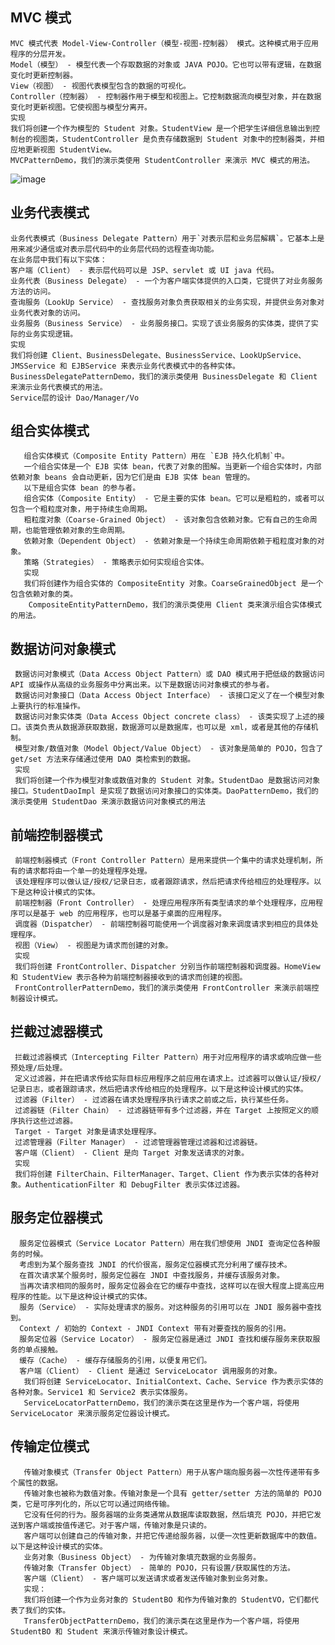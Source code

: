 ## MVC 模式
    MVC 模式代表 Model-View-Controller（模型-视图-控制器） 模式。这种模式用于应用程序的分层开发。
    Model（模型） - 模型代表一个存取数据的对象或 JAVA POJO。它也可以带有逻辑，在数据变化时更新控制器。
    View（视图） - 视图代表模型包含的数据的可视化。
    Controller（控制器） - 控制器作用于模型和视图上。它控制数据流向模型对象，并在数据变化时更新视图。它使视图与模型分离开。
    实现
    我们将创建一个作为模型的 Student 对象。StudentView 是一个把学生详细信息输出到控制台的视图类，StudentController 是负责存储数据到 Student 对象中的控制器类，并相应地更新视图 StudentView。
    MVCPatternDemo，我们的演示类使用 StudentController 来演示 MVC 模式的用法。

  ![image](http://www.runoob.com/wp-content/uploads/2014/08/mvc_pattern_uml_diagram.jpg)


## 业务代表模式
    业务代表模式（Business Delegate Pattern）用于`对表示层和业务层解耦`。它基本上是用来减少通信或对表示层代码中的业务层代码的远程查询功能。
    在业务层中我们有以下实体：
    客户端（Client） - 表示层代码可以是 JSP、servlet 或 UI java 代码。
    业务代表（Business Delegate） - 一个为客户端实体提供的入口类，它提供了对业务服务方法的访问。
    查询服务（LookUp Service） - 查找服务对象负责获取相关的业务实现，并提供业务对象对业务代表对象的访问。
    业务服务（Business Service） - 业务服务接口。实现了该业务服务的实体类，提供了实际的业务实现逻辑。
    实现
    我们将创建 Client、BusinessDelegate、BusinessService、LookUpService、JMSService 和 EJBService 来表示业务代表模式中的各种实体。
    BusinessDelegatePatternDemo，我们的演示类使用 BusinessDelegate 和 Client 来演示业务代表模式的用法。
    Service层的设计 Dao/Manager/Vo

##  组合实体模式
       组合实体模式（Composite Entity Pattern）用在 `EJB 持久化机制`中。
       一个组合实体是一个 EJB 实体 bean，代表了对象的图解。当更新一个组合实体时，内部依赖对象 beans 会自动更新，因为它们是由 EJB 实体 bean 管理的。
       以下是组合实体 bean 的参与者。
       组合实体（Composite Entity） - 它是主要的实体 bean。它可以是粗粒的，或者可以包含一个粗粒度对象，用于持续生命周期。
       粗粒度对象（Coarse-Grained Object） - 该对象包含依赖对象。它有自己的生命周期，也能管理依赖对象的生命周期。
       依赖对象（Dependent Object） - 依赖对象是一个持续生命周期依赖于粗粒度对象的对象。
       策略（Strategies） - 策略表示如何实现组合实体。
       实现
       我们将创建作为组合实体的 CompositeEntity 对象。CoarseGrainedObject 是一个包含依赖对象的类。
        CompositeEntityPatternDemo，我们的演示类使用 Client 类来演示组合实体模式的用法。

## 数据访问对象模式
     数据访问对象模式（Data Access Object Pattern）或 DAO 模式用于把低级的数据访问 API 或操作从高级的业务服务中分离出来。以下是数据访问对象模式的参与者。
     数据访问对象接口（Data Access Object Interface） - 该接口定义了在一个模型对象上要执行的标准操作。
     数据访问对象实体类（Data Access Object concrete class） - 该类实现了上述的接口。该类负责从数据源获取数据，数据源可以是数据库，也可以是 xml，或者是其他的存储机制。
     模型对象/数值对象（Model Object/Value Object） - 该对象是简单的 POJO，包含了 get/set 方法来存储通过使用 DAO 类检索到的数据。
     实现
     我们将创建一个作为模型对象或数值对象的 Student 对象。StudentDao 是数据访问对象接口。StudentDaoImpl 是实现了数据访问对象接口的实体类。DaoPatternDemo，我们的演示类使用 StudentDao 来演示数据访问对象模式的用法

## 前端控制器模式
     前端控制器模式（Front Controller Pattern）是用来提供一个集中的请求处理机制，所有的请求都将由一个单一的处理程序处理。
     该处理程序可以做认证/授权/记录日志，或者跟踪请求，然后把请求传给相应的处理程序。以下是这种设计模式的实体。
     前端控制器（Front Controller） - 处理应用程序所有类型请求的单个处理程序，应用程序可以是基于 web 的应用程序，也可以是基于桌面的应用程序。
     调度器（Dispatcher） - 前端控制器可能使用一个调度器对象来调度请求到相应的具体处理程序。
     视图（View） - 视图是为请求而创建的对象。
     实现
     我们将创建 FrontController、Dispatcher 分别当作前端控制器和调度器。HomeView 和 StudentView 表示各种为前端控制器接收到的请求而创建的视图。
     FrontControllerPatternDemo，我们的演示类使用 FrontController 来演示前端控制器设计模式。

##  拦截过滤器模式
     拦截过滤器模式（Intercepting Filter Pattern）用于对应用程序的请求或响应做一些预处理/后处理。
     定义过滤器，并在把请求传给实际目标应用程序之前应用在请求上。过滤器可以做认证/授权/记录日志，或者跟踪请求，然后把请求传给相应的处理程序。以下是这种设计模式的实体。
     过滤器（Filter） - 过滤器在请求处理程序执行请求之前或之后，执行某些任务。
     过滤器链（Filter Chain） - 过滤器链带有多个过滤器，并在 Target 上按照定义的顺序执行这些过滤器。
     Target - Target 对象是请求处理程序。
     过滤管理器（Filter Manager） - 过滤管理器管理过滤器和过滤器链。
     客户端（Client） - Client 是向 Target 对象发送请求的对象。
     实现
     我们将创建 FilterChain、FilterManager、Target、Client 作为表示实体的各种对象。AuthenticationFilter 和 DebugFilter 表示实体过滤器。

##  服务定位器模式
      服务定位器模式（Service Locator Pattern）用在我们想使用 JNDI 查询定位各种服务的时候。
      考虑到为某个服务查找 JNDI 的代价很高，服务定位器模式充分利用了缓存技术。
      在首次请求某个服务时，服务定位器在 JNDI 中查找服务，并缓存该服务对象。
      当再次请求相同的服务时，服务定位器会在它的缓存中查找，这样可以在很大程度上提高应用程序的性能。以下是这种设计模式的实体。
      服务（Service） - 实际处理请求的服务。对这种服务的引用可以在 JNDI 服务器中查找到。
      Context / 初始的 Context - JNDI Context 带有对要查找的服务的引用。
      服务定位器（Service Locator） - 服务定位器是通过 JNDI 查找和缓存服务来获取服务的单点接触。
      缓存（Cache） - 缓存存储服务的引用，以便复用它们。
      客户端（Client） - Client 是通过 ServiceLocator 调用服务的对象。
       我们将创建 ServiceLocator、InitialContext、Cache、Service 作为表示实体的各种对象。Service1 和 Service2 表示实体服务。
       ServiceLocatorPatternDemo，我们的演示类在这里是作为一个客户端，将使用 ServiceLocator 来演示服务定位器设计模式。

##  传输定位模式
       传输对象模式（Transfer Object Pattern）用于从客户端向服务器一次性传递带有多个属性的数据。
       传输对象也被称为数值对象。传输对象是一个具有 getter/setter 方法的简单的 POJO 类，它是可序列化的，所以它可以通过网络传输。
       它没有任何的行为。服务器端的业务类通常从数据库读取数据，然后填充 POJO，并把它发送到客户端或按值传递它。对于客户端，传输对象是只读的。
       客户端可以创建自己的传输对象，并把它传递给服务器，以便一次性更新数据库中的数值。以下是这种设计模式的实体。
       业务对象（Business Object） - 为传输对象填充数据的业务服务。
       传输对象（Transfer Object） - 简单的 POJO，只有设置/获取属性的方法。
       客户端（Client） - 客户端可以发送请求或者发送传输对象到业务对象。
       实现：
       我们将创建一个作为业务对象的 StudentBO 和作为传输对象的 StudentVO，它们都代表了我们的实体。
       TransferObjectPatternDemo，我们的演示类在这里是作为一个客户端，将使用 StudentBO 和 Student 来演示传输对象设计模式。
